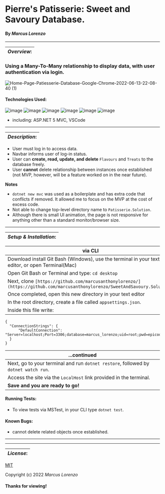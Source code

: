 # Pierre's Patisserie: Sweet and Savoury Database.
#### By _**Marcus Lorenzo**_
---


| **_Overview_:** |
|---|

### Using a **Many-To-Many** relationship to display data, with **user authentication** via login.

![Home-Page-Patiesserie-Database-Google-Chrome-2022-06-13-22-08-40 (1)](https://user-images.githubusercontent.com/100096239/173498907-2f1ab9c9-9366-4eba-8ef0-2552c59e0f78.gif)


#### Technologies Used:
![image](https://img.shields.io/badge/C%23-239120?style=for-the-badge&logo=c-sharp&logoColor=white)
![image](https://img.shields.io/badge/.NET-512BD4?style=for-the-badge&logo=dotnet&logoColor=white)
![image](https://img.shields.io/badge/MySQL-005C84?style=for-the-badge&logo=mysql&logoColor=white)
![image](https://img.shields.io/badge/HTML5-E34F26?style=for-the-badge&logo=html5&logoColor=white)  ![image](https://img.shields.io/badge/CSS3-1572B6?style=for-the-badge&logo=css3&logoColor=white)
![image](https://img.shields.io/badge/GIT-E44C30?style=for-the-badge&logo=git&logoColor=white)

* including: ASP.NET 5 MVC, VSCode
---


| **_Description_:** |
|---|

- User must log in to access data.
- Navbar informs user of log-in status.
- User can **create, read, update, and delete** `Flavours` and `Treats` to the database freely.
- User **cannot** delete relationship between instances once established (not MVP, however, will be a feature worked on in the near future).

**Notes**
- `dotnet new mvc` was used as a boilerplate and has extra code that conflicts if removed. It allowed me to focus on the MVP at the cost of excess code.
- Not able to change top-level directory name to `Patisserie.Solution`.
- Although there is small UI animation, the page is not responsive for anything other than a standard monitor/browser size.

---

| **_Setup & Installation_:** |
|---|

|   via CLI   |
|---|
| Download install Git Bash (Windows), use the terminal in your text editor, or open Terminal(Mac) 
| Open Git Bash or Terminal and type: `cd desktop` 
| Next, clone `[https://github.com/marcusanthonylorenzo/](https://github.com/marcusanthonylorenzo/SweetAndSavoury.Solution)` 
| Once completed, open this new directory in your text editor
| In the root directory, create a file called `appsettings.json`.
| Inside this file write:
```
{
  "ConnectionStrings": {
      "DefaultConnection": "Server=localhost;Port=3306;database=marcus_lorenzo;uid=root;pwd=epicodus;"
  }
}
```

| ...continued |
|---|
| Next, go to your terminal and run `dotnet restore`, followed by `dotnet watch run`.
| Access the site via the `LocalHost` link provided in the terminal.
| **Save and you are ready to go!**

 
<!-- |  MySQL Setup  |
|---|
| In your MySQL Workbench, click Connect to Database, Stored Connection:  Local instance 3306
**Must match the `Port=3306;` in the `"DefaultConnection"` query inside your `appsettings.json` file.**
| In **Schemas Navigator** in the Navigator bar on the left, right-click and select "Create Schema".
| The name of the new Schema **must match the `database=marcus_lorenzo;` in the `"DefaultConnection"` query inside your `appsettings.json` file.**
| Once loaded, go to your new Schema tree in the Navigator bar on the left, click down to Tables, right click "Create Table".
| Your details should look like this:

[Image of applied tables here] -->

#### Running Tests:
- To view tests via MSTest, in your CLI type `dotnet test`.

#### Known Bugs:
* cannot delete related objects once established.

---

---
| **_License_:** |
|---|

[MIT]()

Copyright (c) 2022 _Marcus Lorenzo_


#### Thanks for viewing!
